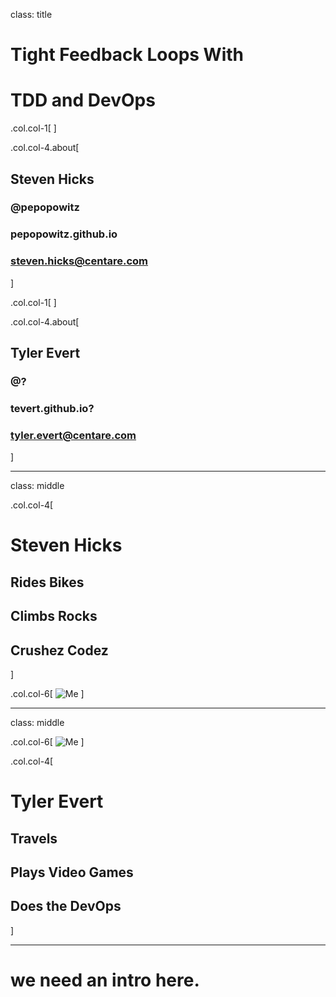 class: title

# Tight Feedback Loops With 
# TDD and DevOps


.col.col-1[
]


.col.col-4.about[
## Steven Hicks
### <i class="el el-twitter"></i>  @pepopowitz
### <i class="el el-globe-alt"></i>  pepopowitz.github.io
### <i class="el el-envelope"></i>  steven.hicks@centare.com
]

.col.col-1[
]

.col.col-4.about[
## Tyler Evert
### <i class="el el-twitter"></i>  @?
### <i class="el el-globe-alt"></i>  tevert.github.io?
### <i class="el el-envelope"></i>  tyler.evert@centare.com
]

---
class: middle

.col.col-4[
# Steven Hicks

## Rides Bikes

## Climbs Rocks

## Crushez Codez 
]

.col.col-6[
![Me](images/steve.png)
]

---
class: middle

.col.col-6[
![Me](images/tyler.png)
]

.col.col-4[
# Tyler Evert

## Travels

## Plays Video Games

## Does the DevOps 
]

---

# we need an intro here.
